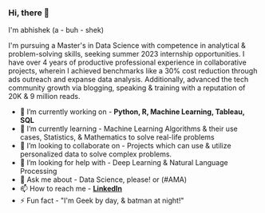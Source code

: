 ### Hi, there 👋
I'm abhishek (a - buh - shek)

I'm pursuing a Master's in Data Science with competence in analytical & problem-solving skills, seeking summer 2023 internship opportunities. I have over 4 years of productive professional experience in collaborative projects, wherein I achieved benchmarks like a 30% cost reduction through ads outreach and expanse data analysis. Additionally, advanced the tech community growth via blogging, speaking & training with a reputation of 20K & 9 million reads.

- 🔭 I’m currently working on - **Python, R, Machine Learning, Tableau, SQL**
- 🌱 I’m currently learning - Machine Learning Algorithms & their use cases, Statistics, & Mathematics to solve real-life problems
- 👯 I’m looking to collaborate on - Projects which can use & utilize personalized data to solve complex problems.
- 🤔 I’m looking for help with - Deep Learning & Natural Language Processing
- 💬 Ask me about - Data Science, please! or (#AMA)
- 📫 How to reach me - **[LinkedIn](https://www.linkedin.com/in/jabhij/)** 
- ⚡ Fun fact - "I'm Geek by day, & batman at night!"




<!--
**jabhij/jabhij** is a ✨ _special_ ✨ repository because its `README.md` (this file) appears on your GitHub profile.

Here are some ideas to get you started:

- 🔭 I’m currently working on ...
-  ...
- 
- 

- 😄 Pronouns: ...

-->
